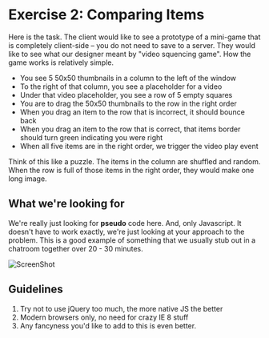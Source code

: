 
# Exercise 2: Comparing Items

Here is the task. The client would like to see a prototype of a mini-game that is completely client-side – you do not need to save to a server. They would like to see what our designer meant by "video squencing game". How the game works is relatively simple.

* You see 5 50x50 thumbnails in a column to the left of the window
* To the right of that column, you see a placeholder for a video
* Under that video placeholder, you see a row of 5 empty squares
* You are to drag the 50x50 thumbnails to the row in the right order
* When you drag an item to the row that is incorrect, it should bounce back 
* When you drag an item to the row that is correct, that items border should turn green indicating you were right
* When all five items are in the right order, we trigger the video play event

Think of this like a puzzle. The items in the column are shuffled and random. When the row is full of those items in the right order, they would make one long image. 

## What we're looking for

We're really just looking for **pseudo** code here. And, only Javascript. It doesn't have to work exactly, we're just looking at your approach to the problem. This is a good example of something that we usually stub out in a chatroom together over 20 - 30 minutes.

![ScreenShot](http://mindspacepdx.s3.amazonaws.com/github-images/video-sequence-diagram.png)

## Guidelines

1. Try not to use jQuery too much, the more native JS the better
2. Modern browsers only, no need for crazy IE 8 stuff
3. Any fancyness you'd like to add to this is even better.
